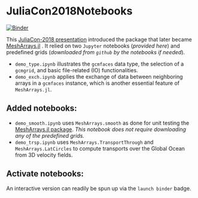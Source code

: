 # JuliaCon2018Notebooks

[![Binder](https://mybinder.org/badge_logo.svg)](https://mybinder.org/v2/gh/gaelforget/JuliaCon2018Notebooks/master)

This [JuliaCon-2018 presentation](https://youtu.be/RDxAy_zSUvg) introduced the package that later became [MeshArrays.jl](https://github.com/gaelforget/MeshArrays.jl) . It relied on two `Jupyter` notebooks (_provided here_) and predefined grids (_downloaded from `github` by the notebooks if needed_).

- `demo_type.ipynb` illustrates the `gcmfaces` data type, the selection of a `gcmgrid`, and basic file-related (IO) functionalities.
- `demo_exch.ipynb` applies the exchange of data between neighboring arrays in a `gcmfaces` instance, which is another essential feature of `MeshArrays.jl`.

## Added notebooks:

- `demo_smooth.ipynb` uses `MeshArrays.smooth` as done for unit testing the [MeshArrays.jl package](https://github.com/gaelforget/MeshArrays.jl). _This notebook does not require downloading any of the predefined grids._
- `demo_trsp.ipynb` uses `MeshArrays.TransportThrough` and `MeshArrays.LatCircles` to compute transports over the Global Ocean from 3D velocity fields.


## Activate notebooks:

An interactive version can readily be spun up via the `launch binder` badge.
